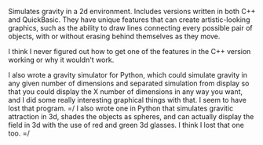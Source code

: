 Simulates gravity in a 2d environment. Includes versions written in both C++ and QuickBasic. They have unique features that can create artistic-looking graphics, such as the ability to draw lines connecting every possible pair of objects, with or without erasing behind themselves as they move.

I think I never figured out how to get one of the features in the C++ version working or why it wouldn't work.

I also wrote a gravity simulator for Python, which could simulate gravity in any given number of dimensions and separated simulation from display so that you could display the X number of dimensions in any way you want, and I did some really interesting graphical things with that. I seem to have lost that program. =/ I also wrote one in Python that simulates gravitic attraction in 3d, shades the objects as spheres, and can actually display the field in 3d with the use of red and green 3d glasses. I think I lost that one too. =/

